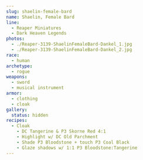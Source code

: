 ```yaml
---
slug: shaelin-female-bard
name: Shaelin, Female Bard
line:
  - Reaper Miniatures
  - Dark Heaven Legends
photos:
  - ./Reaper-3139-ShaelinFemaleBard-Dankel_1.jpg
  - ./Reaper-3139-ShaelinFemaleBard-Dankel_2.jpg
race:
  - human
archetype:
  - rogue
weapons:
  - sword
  - musical instrument
armor:
  - clothing
  - cloak
gallery:
  status: hidden
recipes:
  - Cloak
    - DC Tangerine & P3 Skorne Red 4:1
    - Highlight w/ DC Old Parchment
    - Shade P3 Bloodstone + touch P3 Coal Black
    - Glaze shadows w/ 1:1 P3 Bloodstone:Tangerine
---
```

